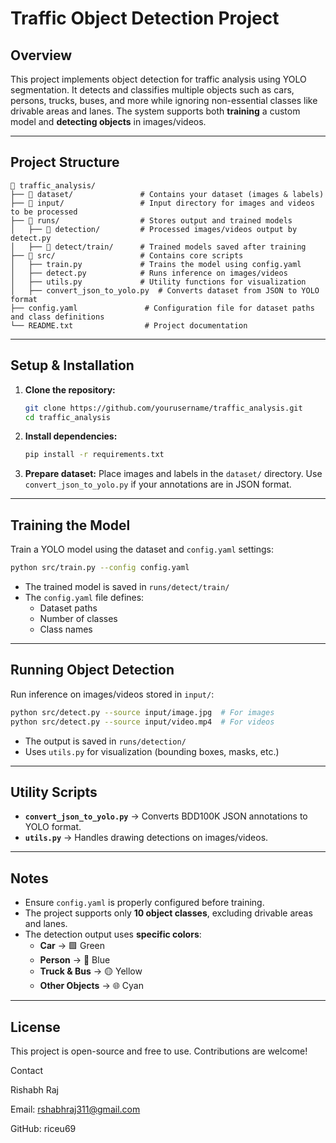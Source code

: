 # Traffic Object Detection Project

## Overview

This project implements object detection for traffic analysis using YOLO segmentation. It detects and classifies multiple objects such as cars, persons, trucks, buses, and more while ignoring non-essential classes like drivable areas and lanes. The system supports both **training** a custom model and **detecting objects** in images/videos.

---

## Project Structure

```
📂 traffic_analysis/
├── 📂 dataset/               # Contains your dataset (images & labels)
├── 📂 input/                 # Input directory for images and videos to be processed
├── 📂 runs/                  # Stores output and trained models
│   ├── 📂 detection/         # Processed images/videos output by detect.py
│   ├── 📂 detect/train/      # Trained models saved after training
├── 📂 src/                   # Contains core scripts
│   ├── train.py             # Trains the model using config.yaml
│   ├── detect.py            # Runs inference on images/videos
│   ├── utils.py             # Utility functions for visualization
│   ├── convert_json_to_yolo.py  # Converts dataset from JSON to YOLO format
├── config.yaml               # Configuration file for dataset paths and class definitions
└── README.txt                # Project documentation
```

---

## Setup & Installation

1. **Clone the repository:**
   ```bash
   git clone https://github.com/yourusername/traffic_analysis.git
   cd traffic_analysis
   ```
2. **Install dependencies:**
   ```bash
   pip install -r requirements.txt
   ```
3. **Prepare dataset:** Place images and labels in the `dataset/` directory. Use `convert_json_to_yolo.py` if your annotations are in JSON format.

---

## Training the Model

Train a YOLO model using the dataset and `config.yaml` settings:

```bash
python src/train.py --config config.yaml
```

- The trained model is saved in `runs/detect/train/`
- The `config.yaml` file defines:
  - Dataset paths
  - Number of classes
  - Class names

---

## Running Object Detection

Run inference on images/videos stored in `input/`:

```bash
python src/detect.py --source input/image.jpg  # For images
python src/detect.py --source input/video.mp4  # For videos
```

- The output is saved in `runs/detection/`
- Uses `utils.py` for visualization (bounding boxes, masks, etc.)

---

## Utility Scripts

- **`convert_json_to_yolo.py`** → Converts BDD100K JSON annotations to YOLO format.
- **`utils.py`** → Handles drawing detections on images/videos.

---

## Notes

- Ensure `config.yaml` is properly configured before training.
- The project supports only **10 object classes**, excluding drivable areas and lanes.
- The detection output uses **specific colors**:
  - **Car** → 🟩 Green
  - **Person** → 🔵 Blue
  - **Truck & Bus** → 🟡 Yellow
  - **Other Objects** → 🌐 Cyan

---

## License

This project is open-source and free to use. Contributions are welcome!

Contact

Rishabh Raj

Email: [rshabhraj311@gmail.com](mailto\:rshabhraj311@gmail.com)

GitHub: riceu69
